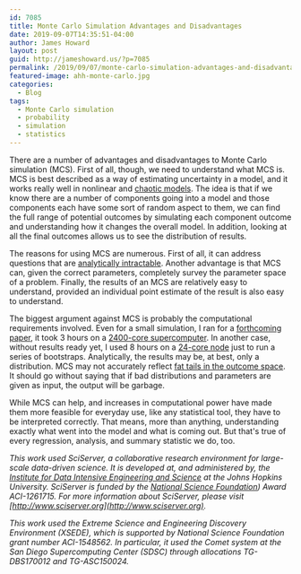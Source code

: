 ```yaml
---
id: 7085
title: Monte Carlo Simulation Advantages and Disadvantages
date: 2019-09-07T14:35:51-04:00
author: James Howard
layout: post
guid: http://jameshoward.us/?p=7085
permalink: /2019/09/07/monte-carlo-simulation-advantages-and-disadvantages/
featured-image: ahh-monte-carlo.jpg
categories:
  - Blog
tags:
  - Monte Carlo simulation
  - probability
  - simulation
  - statistics
---
```

There are a number of advantages and disadvantages to Monte Carlo
simulation (MCS). First of all, though, we need to understand what
MCS is. MCS is best described as a way of estimating uncertainty
in a model, and it works really well in nonlinear and [chaotic
models](https://en.wikipedia.org/wiki/Dynamical_systems_theory).
The idea is that if we know there are a number of components going
into a model and those components each have some sort of random
aspect to them, we can find the full range of potential outcomes
by simulating each component outcome and understanding how it changes
the overall model. In addition, looking at all the final outcomes
allows us to see the distribution of results.

The reasons for using MCS are numerous. First of all, it can address
questions that are [analytically
intractable](https://www.researchgate.net/publication/331160732_Transforming_analytically_intractable_dynamical_systems_with_a_control_parameter_into_a_tractable_Ginzburg-Landau_equation_few_illustration).
Another advantage is that MCS can, given the correct parameters,
completely survey the parameter space of a problem. Finally, the
results of an MCS are relatively easy to understand, provided an
individual point estimate of the result is also easy to understand.

The biggest argument against MCS is probably the computational
requirements involved. Even for a small simulation, I ran for a
[forthcoming
paper](https://papers.ssrn.com/sol3/papers.cfm?abstract_id=3381700), it
took 3 hours on a [2400-core
supercomputer](https://ucsdnews.ucsd.edu/pressrelease/sdscs_comet_supercomputer_extended_into_2021).
In another case, without results ready yet, I used 8 hours on a
[24-core node](http://www.sciserver.org/) just to run a series of
bootstraps. Analytically, the results may be, at best, only a
distribution. MCS may not accurately reflect [fat tails in the
outcome
space](https://www.forbes.com/sites/wadepfau/2016/06/13/the-advantages-of-monte-carlo-simulations/#3347f49d40c6).
It should go without saying that if bad distributions and parameters
are given as input, the output will be garbage.

While MCS can help, and increases in computational power have made
them more feasible for everyday use, like any statistical tool,
they have to be interpreted correctly. That means, more than anything,
understanding exactly what went into the model and what is coming
out. But that's true of every regression, analysis, and summary
statistic we do, too.

_This work used SciServer, a collaborative research environment for
large-scale data-driven science. It is developed at, and administered
by, the [Institute for Data Intensive Engineering and
Science](http://idies.jhu.edu/) at the Johns Hopkins University.
SciServer is funded by the [National Science Foundation](https://nsf.gov/))
Award ACI-1261715. For more information about SciServer, please
visit [http://www.sciserver.org](http://www.sciserver.org)._

_This work used the Extreme Science and Engineering Discovery
Environment (XSEDE), which is supported by National Science Foundation
grant number ACI-1548562. In particular, it used the Comet system
at the San Diego Supercomputing Center (SDSC) through allocations
TG-DBS170012 and TG-ASC150024._

